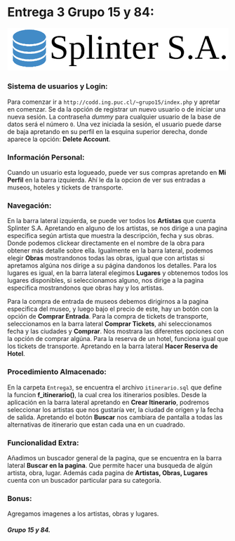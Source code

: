 # Entrega 3 Grupo 15 y 84:

![Logo](Sites\assets\img\logo_real.png)

### Sistema de usuarios y Login:
Para comenzar ir a ```http://codd.ing.puc.cl/~grupo15/index.php``` y apretar en comenzar.
Se da la opción de registrar un nuevo usuario o de iniciar una nueva sesión. La contraseña *dummy* para cualquier usuario de la base de datos será el número ```0```.
Una vez iniciada la sesión, el usuario puede darse de baja apretando en su perfil en la esquina superior derecha, donde aparece la opción: **Delete Account**.

### Información Personal:
Cuando un usuario esta logueado, puede ver sus compras apretando en **Mi Perfil** en la barra izquierda. Ahí le da la opcion de ver sus entradas a museos, hoteles y tickets de transporte.

### Navegación:
En la barra lateral izquierda, se puede ver todos los **Artistas** que cuenta Splinter S.A. Apretando en alguno de los artistas, se nos dirige a una pagina especifica según artista que muestra la descripción, fecha y sus obras. Donde podemos clickear directamente en el nombre de la obra para obtener más detalle sobre ella.
Igualmente en la barra lateral, podemos elegir **Obras** mostrandonos todas las obras, igual que con artistas si apretamos algúna nos dirige a su página dandonos los detalles.
Para los lugares es igual, en la barra lateral elegimos **Lugares** y obtenemos todos los lugares disponibles, si seleccionamos alguno, nos dirige a la pagina especifica mostrandonos que obras hay y los artistas.

Para la compra de entrada de museos debemos dirigirnos a la pagina especifica del museo, y luego bajo el precio de este, hay un botón con la opción de **Comprar Entrada**.
Para la compra de tickets de transporte, seleccionamos en la barra lateral **Comprar Tickets**, ahi seleccionamos fecha y las ciudades y **Comprar**. Nos mostrara las diferentes opciones con la opción de comprar algúna.
Para la reserva de un hotel, funciona igual que los tickets de transporte. Apretando en la barra lateral **Hacer Reserva de Hotel**.

### Procedimiento Almacenado:
En la carpeta ```Entrega3```, se encuentra el archivo ```itinerario.sql``` que define la funcion **f_itinerario()**, la cual crea los itinerarios posibles.
Desde la aplicación en la barra lateral apretando en **Crear Itinerario**, podremos seleccionar los artistas que nos gustaría ver, la ciudad de origen y la fecha de salida. Apretando el botón **Buscar** nos cambiara de pantalla a todas las alternativas de itinerario que estan cada una en un cuadrado. 

### Funcionalidad Extra:
Añadimos un buscador general de la pagina, que se encuentra en la barra lateral **Buscar en la pagina**. Que permite hacer una busqueda de algún artista, obra, lugar. Además cada pagina de **Artistas, Obras, Lugares** cuenta con un buscador particular para su categoría.

### Bonus:
Agregamos imagenes a los artistas, obras y lugares.

##### Grupo 15 y 84.